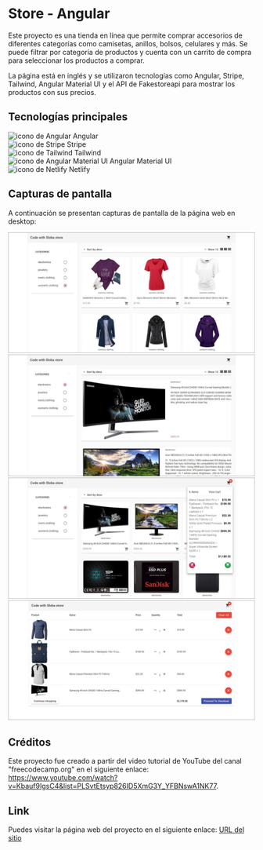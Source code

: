# Store - Angular

Este proyecto es una tienda en línea que permite comprar accesorios de diferentes categorías como camisetas, anillos, bolsos, celulares y más. Se puede filtrar por categoría de productos y cuenta con un carrito de compra para seleccionar los productos a comprar. 

La página está en inglés y se utilizaron tecnologías como Angular, Stripe, Tailwind, Angular Material UI y el API de Fakestoreapi para mostrar los productos con sus precios.

## Tecnologías principales

![icono de Angular](https://res.cloudinary.com/dyvccdkkl/image/upload/v1675897057/Iconos/Angular_ixnav0.png) Angular  
![icono de Stripe](https://res.cloudinary.com/dyvccdkkl/image/upload/v1679344839/Iconos/Stripe_wvfb7a.png) Stripe  
![icono de Tailwind](https://res.cloudinary.com/dyvccdkkl/image/upload/v1675900964/Iconos/Tailwind_ulewag.png) Tailwind  
![icono de Angular Material UI](https://res.cloudinary.com/dyvccdkkl/image/upload/v1675897057/Iconos/AngularMaterialUI_drwmft.png) Angular Material UI  
![icono de Netlify](https://res.cloudinary.com/dyvccdkkl/image/upload/v1676957754/Iconos/Netlify_yxm0xq.png) Netlify  

## Capturas de pantalla

A continuación se presentan capturas de pantalla de la página web en desktop:

![desktop1](./src/assets/screenshots/Desktop1.jpg)  
![desktop2](./src/assets/screenshots/Desktop2.jpg)  
![desktop3](./src/assets/screenshots/Desktop3.jpg)
![desktop4](./src/assets/screenshots/Desktop4.jpg)  

## Créditos

Este proyecto fue creado a partir del video tutorial de YouTube del canal "freecodecamp.org" en el siguiente enlace: https://www.youtube.com/watch?v=Kbauf9IgsC4&list=PLSvtEtsyp826ID5XmG3Y_YFBNswA1NK77.

## Link

Puedes visitar la página web del proyecto en el siguiente enlace: [URL del sitio](https://1-porfolio-yha.netlify.app/)